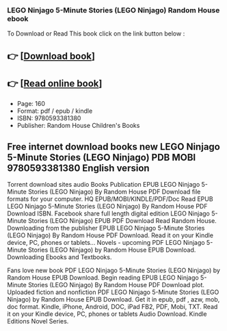 ### LEGO Ninjago 5-Minute Stories (LEGO Ninjago) Random House ebook

To Download or Read This book click on the link button below :

## 👉  [**[Download book](http://get-pdfs.com/download.php?group=book&from=github.com&id=608766&lnk=1064 "Download book")**]

## 👉  [**[Read online book](http://get-pdfs.com/download.php?group=book&from=github.com&id=608766&lnk=1064 "Read online book")**]


* Page: 160
* Format: pdf / epub / kindle
* ISBN: 9780593381380
* Publisher: Random House Children&#039;s Books



## Free internet download books new LEGO Ninjago 5-Minute Stories (LEGO Ninjago) PDB MOBI 9780593381380 English version


Torrent download sites audio Books Publication EPUB LEGO Ninjago 5-Minute Stories (LEGO Ninjago) By Random House PDF Download file formats for your computer. HQ EPUB/MOBI/KINDLE/PDF/Doc Read EPUB LEGO Ninjago 5-Minute Stories (LEGO Ninjago) By Random House PDF Download ISBN. Facebook share full length digital edition LEGO Ninjago 5-Minute Stories (LEGO Ninjago) EPUB PDF Download Read Random House. Downloading from the publisher EPUB LEGO Ninjago 5-Minute Stories (LEGO Ninjago) By Random House PDF Download. Read it on your Kindle device, PC, phones or tablets... Novels - upcoming PDF LEGO Ninjago 5-Minute Stories (LEGO Ninjago) by Random House EPUB Download. Downloading Ebooks and Textbooks.

Fans love new book PDF LEGO Ninjago 5-Minute Stories (LEGO Ninjago) by Random House EPUB Download. Begin reading EPUB LEGO Ninjago 5-Minute Stories (LEGO Ninjago) By Random House PDF Download plot. Uploaded fiction and nonfiction PDF LEGO Ninjago 5-Minute Stories (LEGO Ninjago) by Random House EPUB Download. Get it in epub, pdf , azw, mob, doc format. Kindle, iPhone, Android, DOC, iPad FB2, PDF, Mobi, TXT. Read it on your Kindle device, PC, phones or tablets Audio Download. Kindle Editions Novel Series.





